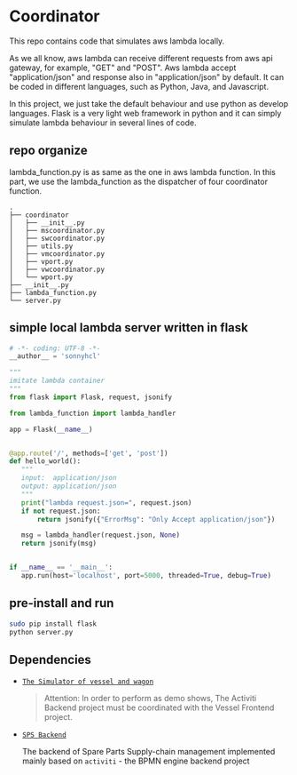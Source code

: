 # Coordinator

This repo contains code that simulates aws lambda locally.

As we all know, aws lambda can receive different requests from aws api gateway, for example, "GET" and "POST". Aws lambda accept "application/json" and response also in "application/json" by default. It can be coded in different languages, such as Python, Java, and Javascript.

In this project, we just take the default behaviour and use python as develop languages. Flask is a very light web framework in python and it can simply simulate lambda behaviour in several lines of code.
 
 ## repo organize
 lambda_function.py is as same as the one in aws lambda function. In this part, we use the lambda_function as the dispatcher of four coordinator function.
 ```text
 .
├── coordinator
│   ├── __init__.py
│   ├── mscoordinator.py
│   ├── swcoordinator.py
│   ├── utils.py
│   ├── vmcoordinator.py
│   ├── vport.py
│   ├── vwcoordinator.py
│   └── wport.py
├── __init__.py
├── lambda_function.py
└── server.py
 ```
 
 ## simple local lambda server written in flask
 ```python
# -*- coding: UTF-8 -*-
__author__ = 'sonnyhcl'

"""
imitate lambda container
"""
from flask import Flask, request, jsonify

from lambda_function import lambda_handler

app = Flask(__name__)


@app.route('/', methods=['get', 'post'])
def hello_world():
    """
    input:  application/json
    output: application/json
    """
    print("lambda request.json=", request.json)
    if not request.json:
        return jsonify({"ErrorMsg": "Only Accept application/json"})

    msg = lambda_handler(request.json, None)
    return jsonify(msg)


if __name__ == '__main__':
    app.run(host='localhost', port=5000, threaded=True, debug=True)
```

## pre-install and run
```bash
sudo pip install flask
python server.py
```

##  Dependencies
-   [`The Simulator of vessel and wagon`](https://github.com/sonnyhcl/Frontend/tree/lambda)

    > Attention: In order to perform as demo shows, The Activiti Backend project must be coordinated with the Vessel Frontend project.

-   [`SPS Backend`](https://github.com/sonnyhcl/backend/tree/lambda)

    The backend of Spare Parts Supply-chain management implemented mainly based on `activiti` - the BPMN engine backend project